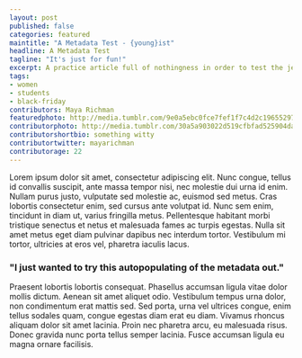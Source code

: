 ```yaml
---
layout: post
published: false
categories: featured
maintitle: "A Metadata Test - {young}ist"
headline: A Metadata Test
tagline: "It's just for fun!"
excerpt: A practice article full of nothingness in order to test the jekyll logic. I now know I need to have excerpt otherwise the entire article is shown, because of default excerpt values through jekyll.
tags: 
- women 
- students
- black-friday
contributors: Maya Richman
featuredphoto: http://media.tumblr.com/9e0a5ebc0fce7fef1f7c4d2c19655297/tumblr_inline_mvhw7xDuZM1rkj9dw.jpg
contributorphoto: http://media.tumblr.com/30a5a903022d519cfbfad525904da6dd/tumblr_inline_mocar7RARS1rkj9dw.jpg
contributorshortbio: something witty
contributortwitter: mayarichman
contributorage: 22
---
```

<p>Lorem ipsum dolor sit amet, consectetur adipiscing elit. Nunc congue, tellus id convallis suscipit, ante massa tempor nisi, nec molestie dui urna id enim. Nullam purus justo, vulputate sed molestie ac, euismod sed metus. Cras lobortis consectetur enim, sed cursus ante volutpat id. Nunc sem enim, tincidunt in diam ut, varius fringilla metus. Pellentesque habitant morbi tristique senectus et netus et malesuada fames ac turpis egestas. Nulla sit amet metus eget diam pulvinar dapibus nec interdum tortor. Vestibulum mi tortor, ultricies at eros vel, pharetra iaculis lacus.</p>
<h3 class='large-quote'><font class='quotations'>"</font>I just wanted to try this autopopulating of the metadata out.<font class='quotations'>"</font></h3>
<p>Praesent lobortis lobortis consequat. Phasellus accumsan ligula vitae dolor mollis dictum. Aenean sit amet aliquet odio. Vestibulum tempus urna dolor, non condimentum erat mattis sed. Sed porta, urna vel ultrices congue, enim tellus sodales quam, congue egestas diam erat eu diam. Vivamus rhoncus aliquam dolor sit amet lacinia. Proin nec pharetra arcu, eu malesuada risus. Donec gravida nunc porta tellus semper lacinia. Fusce accumsan ligula eu magna ornare facilisis.</p>


